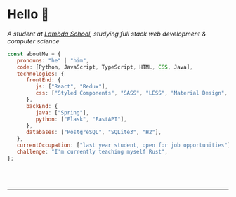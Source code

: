 # Hello 👋

<!--
**chazkiker2/chazkiker2** is a ✨ _special_ ✨ repository because its `README.md` (this file) appears on your GitHub profile.

Here are some ideas to get you started:

- 🔭 I’m currently working on ...
- 🌱 I’m currently learning ...
- 👯 I’m looking to collaborate on ...
- 🤔 I’m looking for help with ...
- 💬 Ask me about ...
- 📫 How to reach me: ...
- 😄 Pronouns: ...
- ⚡ Fun fact: ...
-->

<p>
  <em>A student at <a href="https://lambdaschool.com/">Lambda School</a>, studying full stack web development & computer science</br></em>
</p>


```javascript
const aboutMe = {
   pronouns: "he" | "him",
   code: [Python, JavaScript, TypeScript, HTML, CSS, Java],
   technologies: {
      frontEnd: {
         js: ["React", "Redux"],
         css: ["Styled Components", "SASS", "LESS", "Material Design", "Semantic UI", "Ant Design"]
      },
      backEnd: {
         java: ["Spring"],
         python: ["Flask", "FastAPI"],
      },
      databases: ["PostgreSQL", "SQLite3", "H2"],
   },
   currentOccupation: ["last year student, open for job opportunities"],
   challenge: "I'm currently teaching myself Rust",
};
```
</br></br>

---

